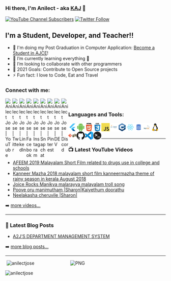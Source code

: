 ### Hi there, I'm Anilect - aka [KAJ][website] 👋

[![YouTube Channel Subscribers](https://img.shields.io/youtube/channel/subscribers/UCVNrKs9Y1H1gz26qB_nLt-Q?label=youtube&logo=youtube&logoColor=c4302b&style=for-the-badge)](https://www.youtube.com/channel/UCVNrKs9Y1H1gz26qB_nLt-Q)
[![Twitter Follow](https://img.shields.io/twitter/follow/anilectjose?color=1DA1F2&logo=twitter&style=for-the-badge)](https://twitter.com/intent/follow?original_referer=https%3A%2F%2Fgithub.com%2FcodeSTACKr&screen_name=anilectjose)

## I'm a Student, Developer, and Teacher!!

- 🔭 I'm doing my Post Graduation in Computer Application: [Become a Student in AJCE][course]!
- 🌱 I’m currently learning everything 🤣
- 👯 I’m looking to collaborate with other programmers
- 🥅 2021 Goals: Contribute to Open Source projects
- ⚡ Fun fact: I love to Code, Eat and Travel

### Connect with me:

[<img align="left" alt="Anilect Jose | YouTube" width="22px" src="https://cdn.jsdelivr.net/npm/simple-icons@v3/icons/youtube.svg" />][youtube]
[<img align="left" alt="Anilect Jose | Twitter" width="22px" src="https://cdn.jsdelivr.net/npm/simple-icons@v3/icons/twitter.svg" />][twitter]
[<img align="left" alt="Anilect Jose | LinkedIn" width="22px" src="https://cdn.jsdelivr.net/npm/simple-icons@v3/icons/linkedin.svg" />][linkedin]
[<img align="left" alt="Anilect Jose | Facebook" width="22px" src="https://cdn.jsdelivr.net/npm/simple-icons@4.17.0/icons/facebook.svg" />][fb]
[<img align="left" alt="Anilect Jose | Instagram" width="22px" src="https://cdn.jsdelivr.net/npm/simple-icons@v3/icons/instagram.svg" />][instagram]
[<img align="left" alt="Anilect Jose | Snapchat" width="22px" src="https://cdn.jsdelivr.net/npm/simple-icons@v3/icons/snapchat.svg" />][snap]
[<img align="left" alt="Anilect Jose | Pinterest" width="22px" src="https://cdn.jsdelivr.net/npm/simple-icons@v3/icons/pinterest.svg" />][pinterest]
[<img align="left" alt="Anilect Jose | DEV" width="22px" src="https://cdn.jsdelivr.net/npm/simple-icons@4.17.0/icons/dev-dot-to.svg" />][dev]
[<img align="left" alt="Anilect Jose | Discord" width="22px" src="https://cdn.jsdelivr.net/npm/simple-icons@4.17.0/icons/discord.svg" />][discord]

<br />

### Languages and Tools:

[<img align="left" alt="Flutter" width="26px" src="https://raw.githubusercontent.com/github/explore/80688e429a7d4ef2fca1e82350fe8e3517d3494d/topics/flutter/flutter.png" />][flutter]
[<img align="left" alt="Android" width="26px" src="https://raw.githubusercontent.com/github/explore/80688e429a7d4ef2fca1e82350fe8e3517d3494d/topics/android/android.png" />][android]
[<img align="left" alt="HTML5" width="26px" src="https://raw.githubusercontent.com/github/explore/80688e429a7d4ef2fca1e82350fe8e3517d3494d/topics/html/html.png" />][html]
[<img align="left" alt="CSS3" width="26px" src="https://raw.githubusercontent.com/github/explore/80688e429a7d4ef2fca1e82350fe8e3517d3494d/topics/css/css.png" />][cssplaylist]
[<img align="left" alt="JavaScript" width="26px" src="https://raw.githubusercontent.com/github/explore/80688e429a7d4ef2fca1e82350fe8e3517d3494d/topics/javascript/javascript.png" />][js]
[<img align="left" alt="Java" width="26px" src="https://raw.githubusercontent.com/github/explore/80688e429a7d4ef2fca1e82350fe8e3517d3494d/topics/java/java.png" />][java]
[<img align="left" alt="Cpp" width="26px" src="https://raw.githubusercontent.com/github/explore/80688e429a7d4ef2fca1e82350fe8e3517d3494d/topics/cpp/cpp.png" />][cpp]
[<img align="left" alt="React" width="26px" src="https://raw.githubusercontent.com/github/explore/80688e429a7d4ef2fca1e82350fe8e3517d3494d/topics/react/react.png" />][reactplaylist]
<!--[<img align="left" alt="Node.js" width="26px" src="https://raw.githubusercontent.com/github/explore/80688e429a7d4ef2fca1e82350fe8e3517d3494d/topics/nodejs/nodejs.png" />][nodeplaylist]-->
[<img align="left" alt="SQL" width="26px" src="https://raw.githubusercontent.com/github/explore/80688e429a7d4ef2fca1e82350fe8e3517d3494d/topics/sql/sql.png" />][sqlplaylist]
[<img align="left" alt="MySQL" width="26px" src="https://raw.githubusercontent.com/github/explore/80688e429a7d4ef2fca1e82350fe8e3517d3494d/topics/mysql/mysql.png" />][mysqlplaylist]
<!--[<img align="left" alt="MongoDB" width="26px" src="https://raw.githubusercontent.com/github/explore/80688e429a7d4ef2fca1e82350fe8e3517d3494d/topics/mongodb/mongodb.png" />][mongoplaylist]-->
[<img align="left" alt="Linux" width="26px" src="https://raw.githubusercontent.com/github/explore/80688e429a7d4ef2fca1e82350fe8e3517d3494d/topics/linux/linux.png" />][linux]
[<img align="left" alt="Git" width="26px" src="https://raw.githubusercontent.com/github/explore/80688e429a7d4ef2fca1e82350fe8e3517d3494d/topics/git/git.png" />][gitplaylist]
[<img align="left" alt="GitHub" width="26px" src="https://raw.githubusercontent.com/github/explore/78df643247d429f6cc873026c0622819ad797942/topics/github/github.png" />][githubplaylist]
[<img align="left" alt="Visual Studio Code" width="26px" src="https://raw.githubusercontent.com/github/explore/80688e429a7d4ef2fca1e82350fe8e3517d3494d/topics/visual-studio-code/visual-studio-code.png" />][visual]
[<img align="left" alt="Terminal" width="26px" src="https://raw.githubusercontent.com/github/explore/80688e429a7d4ef2fca1e82350fe8e3517d3494d/topics/terminal/terminal.png" />][terplaylist]

<br />
<br />

---

### 📺 Latest YouTube Videos

<!-- YOUTUBE:START -->
- [AFEEM 2019 Malayalam Short Film related to drugs use in college and schools](https://www.youtube.com/watch?v=of1pa3nbSwc)
- [Kanneer Mazha 2018 malayalam short film kanneermazha theme of rainy season in kerala August 2018](https://www.youtube.com/watch?v=Yyzjb46u7wc)
- [Joice Rocks Manikya malarayya malayalam troll song](https://www.youtube.com/watch?v=GoLGhqSBbtE)
- [Poove oru manimutham |Sharon|Kaiyethum doorathu](https://www.youtube.com/watch?v=ZdtkknWptHU)
- [Neelakasha cheruvile |Sharon|](https://www.youtube.com/watch?v=6OMzx91SJDc)
<!-- YOUTUBE:END -->

➡️ [more videos...](https://www.youtube.com/channel/UCVNrKs9Y1H1gz26qB_nLt-Q/featured)

---

### 📕 Latest Blog Posts

<!-- BLOG-POST-LIST:START -->
- [A2J’S DEPARTMENT MANAGEMENT SYSTEM](https://dev.to/anilectjose/a2j-s-department-management-system-1i9m)
<!-- BLOG-POST-LIST:END -->

➡️ [more blog posts...](https://dev.to/anilectjose)

---

<img align="right" alt="PNG" src="https://github.com/anilectjose/Vanshikapandey30/blob/main/assets/img/cat.png" width="300" height="300" />

<img alt="" src="https://github-readme-stats.vercel.app/api?username=anilectjose&theme=dark&count_private=true&show_icons=truehow_icons=true&hide_border=true" />

<img  src="https://github-readme-stats.vercel.app/api/top-langs?username=anilectjose&theme=dark&show_icons=true&locale=en&layout=compact" alt="anilectjose"  />
<p><img  src="https://github-readme-streak-stats.herokuapp.com/?user=anilectjose&theme=dark" alt="anilectjose" /></p>


[website]: https://anilectjose.github.io/Portfolio/
[course]: http://ajce.in
[twitter]: https://twitter.com/Anilectjose
[youtube]: https://www.youtube.com/channel/UCVNrKs9Y1H1gz26qB_nLt-Q
[fb]: https://www.facebook.com/anilectjose
[instagram]: https://www.instagram.com/anilectjose/
[snap]: https://www.snapchat.com/add/anilectjose/
[pinterest]: https://in.pinterest.com/anilectjose/
[linkedin]: https://linkedin.com/in/anilectjose
[dev]: https://dev.to/anilectjose
[discord]: https://discord.gg/zuS9Txd9EG

[visual]: https://github.com/microsoft/vscode
[html]: https://www.w3schools.com/html/
[cssplaylist]: https://www.w3schools.com/css/
[js]: https://www.w3schools.com/js/
[android]: https://developer.android.com/
[flutter]: https://flutter.dev/
[java]: https://www.java.com/en/
[cpp]: https://g.co/kgs/2NHyZu

[reactplaylist]: https://reactjs.org/
[nodeplaylist]: https://nodejs.org/en/
[linux]: https://www.linux.org/
[sqlplaylist]: https://www.w3schools.com/sql/
[mysqlplaylist]: https://www.mysql.com/
[mongoplaylist]: https://www.mongodb.com/
[gitplaylist]: https://git-scm.com/
[githubplaylist]: https://github.com/
[terplaylist]: https://www.google.com/search?q=terminal&oq=terminal&aqs=chrome..69i57j46i433j46i175i199j0i433j0j0i433l2j0l2j0i433.1956j0j4&sourceid=chrome&ie=UTF-8
